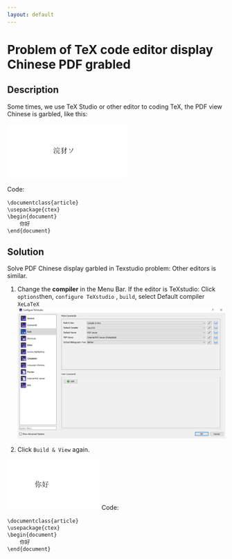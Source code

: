 ```yaml
---
layout: default
---
```

# Problem of TeX code editor display Chinese PDF grabled

## Description
Some times, we use TeX Studio or other editor to coding TeX, the PDF view Chinese is garbled, like this:

![garbled](garbled.PNG)

Code:
```
\documentclass{article}
\usepackage{ctex}
\begin{document}
	你好
\end{document}
```
## Solution
Solve PDF Chinese display garbled in Texstudio problem:
Other editors is similar.

1. Change the **compiler** in the Menu Bar.
If the editor is TeXstudio:
Click ```options```then, ```configure TeXstudio``` , ```build```, select Default compiler ```XeLaTeX``` 
![configure](configure.PNG)

2. Click ```Build & View``` again.

![garbled2](garbled2.PNG)
Code:
```
\documentclass{article}
\usepackage{ctex}
\begin{document}
	你好
\end{document}
```
